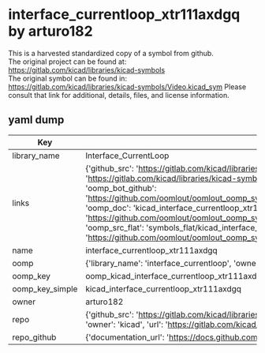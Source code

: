 # interface_currentloop_xtr111axdgq by arturo182  
This is a harvested standardized copy of a symbol from github.  
The original project can be found at:  
https://gitlab.com/kicad/libraries/kicad-symbols  
The original symbol can be found in:
https://gitlab.com/kicad/libraries/kicad-symbols/Video.kicad_sym
Please consult that link for additional, details, files, and license information.  
## yaml dump  
| Key | Value |  
| --- | --- |  
| library_name | Interface_CurrentLoop |  
| links | {'github_src': 'https://gitlab.com/kicad/libraries/kicad-symbols/Video.kicad_sym', 'github_src_repo': 'https://gitlab.com/kicad/libraries/kicad-symbols', 'oomp_bot': 'kicad_interface_currentloop_xtr111axdgq/working', 'oomp_bot_github': 'https://github.com/oomlout/oomlout_oomp_symbol_bot/tree/main/kicad_interface_currentloop_xtr111axdgq/working', 'oomp_doc': 'kicad_interface_currentloop_xtr111axdgq/working', 'oomp_doc_github': 'https://github.com/oomlout/oomlout_oomp_symbol_doc/tree/main/kicad_interface_currentloop_xtr111axdgq/working', 'oomp_src_flat': 'symbols_flat/kicad_interface_currentloop_xtr111axdgq/working', 'oomp_src_flat_github': 'https://github.com/oomlout/oomlout_oomp_symbol_src/tree/main/kicad_interface_currentloop_xtr111axdgq/working'} |  
| name | interface_currentloop_xtr111axdgq |  
| oomp | {'library_name': 'interface_currentloop', 'owner_name': 'kicad', 'symbol_name': 'interface_currentloop_xtr111axdgq'} |  
| oomp_key | oomp_kicad_interface_currentloop_xtr111axdgq |  
| oomp_key_simple | kicad_interface_currentloop_xtr111axdgq |  
| owner | arturo182 |  
| repo | {'github_src': 'https://gitlab.com/kicad/libraries/kicad-symbols/Video.kicad_sym', 'name': 'libraries/kicad-symbols', 'owner': 'kicad', 'url': 'https://gitlab.com/kicad/libraries/kicad-symbols'} |  
| repo_github | {'documentation_url': 'https://docs.github.com/rest/repos/repos#get-a-repository', 'message': 'Not Found'} |  

